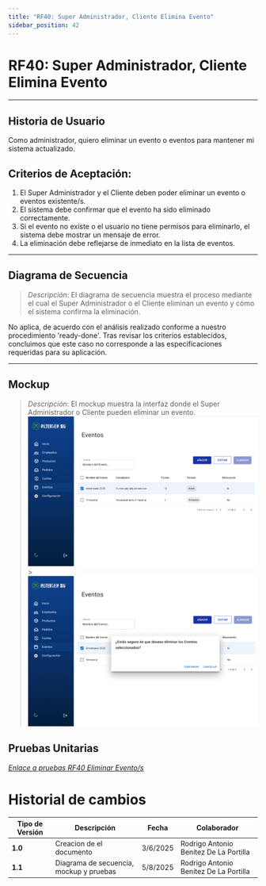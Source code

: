 ```yaml
---
title: "RF40: Super Administrador, Cliente Elimina Evento"
sidebar_position: 42
---
```


# RF40: Super Administrador, Cliente Elimina Evento

---

## Historia de Usuario

Como administrador, quiero eliminar un evento o eventos para mantener mi sistema actualizado.

## **Criterios de Aceptación:**

1. El Super Administrador y el Cliente deben poder eliminar un evento o eventos existente/s.
2. El sistema debe confirmar que el evento ha sido eliminado correctamente.
3. Si el evento no existe o el usuario no tiene permisos para eliminarlo, el sistema debe mostrar un mensaje de error.
4. La eliminación debe reflejarse de inmediato en la lista de eventos.

---

## **Diagrama de Secuencia**

> _Descripción_: El diagrama de secuencia muestra el proceso mediante el cual el Super Administrador o el Cliente eliminan un evento y cómo el sistema confirma la eliminación.

No aplica, de acuerdo con el análisis realizado conforme a nuestro procedimiento 'ready-done'. Tras revisar los criterios establecidos, concluimos que este caso no corresponde a las especificaciones requeridas para su aplicación.

---

## **Mockup**

> _Descripción_: El mockup muestra la interfaz donde el Super Administrador o Cliente pueden eliminar un evento.
> ![alt text](imagenes/INTERFAZ-US-40.1.png) > ![alt text](imagenes/INTERFAZ-US-40.3.png)

## **Pruebas Unitarias**

_<u>[Enlace a pruebas RF40 Eliminar Evento/s](https://docs.google.com/spreadsheets/d/1NLGwGrGA5PVOEzLaqxa8Ts1D_Ng3QzzqNKWJYUzxD-M/edit?gid=836466678#gid=836466678)</u>_

# Historial de cambios

| **Tipo de Versión** | **Descripción**                         | **Fecha** | **Colaborador**                        |
| ------------------- | --------------------------------------- | --------- | -------------------------------------- |
| **1.0**             | Creacion de el documento                | 3/6/2025  | Rodrigo Antonio Benítez De La Portilla |
| **1.1**             | Diagrama de secuencia, mockup y pruebas | 5/8/2025  | Rodrigo Antonio Benítez De La Portilla |
